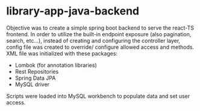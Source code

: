 # library-app-java-backend

Objective was to create a simple spring boot backend to serve the react-TS frontend. 
In order to utilize the built-in endpoint exposure (also pagination, search, etc...), instead of creating
and configuring the controller layer, config file was created to override/ configure allowed access and methods.
XML file was initialized with these packages:
* Lombok (for annotation libraries)
* Rest Repositories
* Spring Data JPA
* MySQL driver
  
Scripts were loaded into MySQL workbench to populate data and set user access.
 
